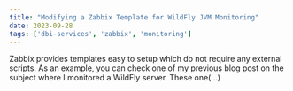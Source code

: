 ```yaml
---
title: "Modifying a Zabbix Template for WildFly JVM Monitoring"
date: 2023-09-28
tags: ['dbi-services', 'zabbix', 'monitoring']
---
```

Zabbix provides templates easy to setup which do not require any external scripts. As an example, you can check one of my previous blog post on the subject where I monitored a WildFly server. These one(…)